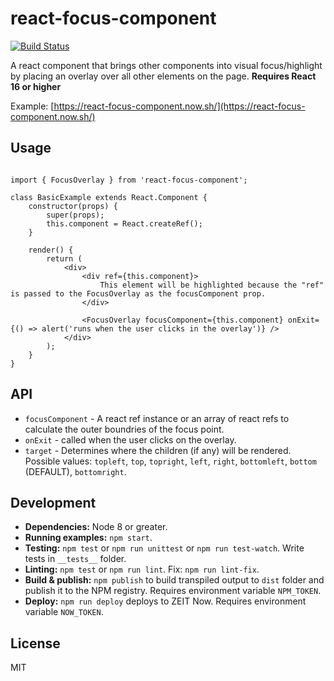 # react-focus-component

[![Build Status](https://travis-ci.org/hofnarwillie/react-focus-component.svg?branch=master)](https://travis-ci.org/hofnarwillie/react-focus-component)

A react component that brings other components into visual focus/highlight by placing an overlay over all other elements on the page. **Requires React 16 or higher**

Example: [https://react-focus-component.now.sh/](https://react-focus-component.now.sh/)

## Usage

```

import { FocusOverlay } from 'react-focus-component';

class BasicExample extends React.Component {
    constructor(props) {
        super(props);
        this.component = React.createRef();
    }

    render() {
        return (
            <div>
                <div ref={this.component}>
                    This element will be highlighted because the "ref" is passed to the FocusOverlay as the focusComponent prop.
                </div>

                <FocusOverlay focusComponent={this.component} onExit={() => alert('runs when the user clicks in the overlay')} />
            </div>
        );
    }
}

```

## API

* `focusComponent` - A react ref instance or an array of react refs to calculate the outer boundries of the focus point.
* `onExit` - called when the user clicks on the overlay.
* `target` - Determines where the children (if any) will be rendered. Possible values: `topleft`, `top`, `topright`, `left`, `right`, `bottomleft`, `bottom` (DEFAULT), `bottomright`.

## Development

* **Dependencies:** Node 8 or greater.
* **Running examples:** `npm start`.
* **Testing:** `npm test` or `npm run unittest` or `npm run test-watch`. Write tests in `__tests__` folder.
* **Linting:** `npm test` or `npm run lint`. Fix: `npm run lint-fix`.
* **Build & publish:** `npm publish` to build transpiled output to `dist` folder and publish it to the NPM registry. Requires environment variable `NPM_TOKEN`.
* **Deploy:** `npm run deploy` deploys to ZEIT Now. Requires environment variable `NOW_TOKEN`.

## License

MIT
